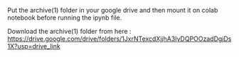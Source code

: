 Put the archive(1) folder in your google drive and then mount it on colab notebook before running the ipynb file.

Download the archive(1) folder from here : https://drive.google.com/drive/folders/1JxrNTexcdXjjhA3IyDQPOOzadDgjDs1X?usp=drive_link
